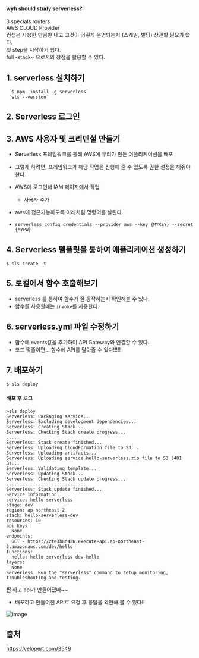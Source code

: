 #### wyh should study serverless? 
3 specials routers  
AWS CLOUD Provider  
컨셉은 사용한 만큼만 내고 그것이 어떻게 운영되는지 (스케일, 빌딩) 상관할 필요가 없다.  
첫 step을 시작하기 쉽다.  
full -stack~ 으로서의 장점을 활용할 수 있다. 
   

## 1. serverless 설치하기
    
```
 `$ npm  install -g serverless`
 `sls --version`
```

## 2.  Serverless 로그인

## 3. AWS 사용자 및 크리덴셜 만들기
- Serverless 프레임워크를 통해 AWS에 우리가 만든 어플리케이션을 배포  
- 그렇게 하려면, 프레임워크가 해당 작업을 진행해 줄 수 있도록 권한 설정을 해줘야 한다. 
- AWS에 로그인해 lAM 페이지에서 작업
	* 사용자 추가

- aws에 접근가능하도록 아래처럼 명령어를 날린다. 	
- `serverless config credentials --provider aws --key {MYKEY} --secret {MYPW} `
	
## 4. Serverless 템플릿을 통하여 애플리케이션 생성하기
  
```
$ sls create -t
```
## 5. 로컬에서 함수 호출해보기
- serverless 를 통하여 함수가 잘 동작하는지 확인해볼 수 있다. 
- 함수를 사용할때는 `invoke`를 사용한다. 
    
## 6. serverless.yml 파일 수정하기 
- 함수에 events값을 추가하여 API Gateway와 연결할 수 있다. 
- 코드 몇줄이면... 함수에 API를 달아줄 수 있다!!!!! 
   
## 7. 배포하기  
  
```
$ sls deploy
```
#### 배포 후 로그 

```
>sls deploy
Serverless: Packaging service...
Serverless: Excluding development dependencies...
Serverless: Creating Stack...
Serverless: Checking Stack create progress...
.....
Serverless: Stack create finished...
Serverless: Uploading CloudFormation file to S3...
Serverless: Uploading artifacts...
Serverless: Uploading service hello-serverless.zip file to S3 (401 B)...
Serverless: Validating template...
Serverless: Updating Stack...
Serverless: Checking Stack update progress...
..............................
Serverless: Stack update finished...
Service Information
service: hello-serverless
stage: dev
region: ap-northeast-2
stack: hello-serverless-dev
resources: 10
api keys:
  None
endpoints:
  GET - https://zte3h8n426.execute-api.ap-northeast-2.amazonaws.com/dev/hello
functions:
  hello: hello-serverless-dev-hello
layers:
  None
Serverless: Run the "serverless" command to setup monitoring, troubleshooting and testing.

```
짠 하고 api가 만들어졌따~~
  
- 배포하고 만들어진 API로 요청 후 응답을 확인해 볼 수 있다!!
  
![image](https://user-images.githubusercontent.com/32521173/67403450-e7b50d00-f5ec-11e9-8f13-f41dbb6c903d.png)
  
   

## 출처
https://velopert.com/3549
